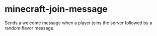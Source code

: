 # minecraft-join-message

Sends a welcome message when a player joins the server followed by a random flavor message.